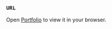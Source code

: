 

### `URL`


Open [Portfolio]([https://chiragraju.netlify.app/](https://chiragraju.netlify.app/)) to view it in your browser.






